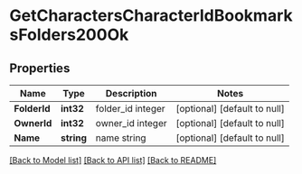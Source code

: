 # GetCharactersCharacterIdBookmarksFolders200Ok

## Properties
Name | Type | Description | Notes
------------ | ------------- | ------------- | -------------
**FolderId** | **int32** | folder_id integer | [optional] [default to null]
**OwnerId** | **int32** | owner_id integer | [optional] [default to null]
**Name** | **string** | name string | [optional] [default to null]

[[Back to Model list]](../README.md#documentation-for-models) [[Back to API list]](../README.md#documentation-for-api-endpoints) [[Back to README]](../README.md)


